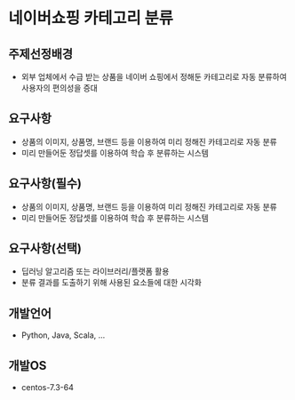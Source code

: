 # 네이버쇼핑 카테고리 분류

## 주제선정배경
- 외부 업체에서 수급 받는 상품을 네이버 쇼핑에서 정해둔 카테고리로 자동 분류하여 사용자의 편의성을 증대

## 요구사항
- 상품의 이미지, 상품명, 브랜드 등을 이용하여 미리 정해진 카테고리로 자동 분류
- 미리 만들어둔 정답셋를 이용하여 학습 후 분류하는 시스템

## 요구사항(필수)
- 상품의 이미지, 상품명, 브랜드 등을 이용하여 미리 정해진 카테고리로 자동 분류
- 미리 만들어둔 정답셋를 이용하여 학습 후 분류하는 시스템

## 요구사항(선택)
- 딥러닝 알고리즘 또는 라이브러리/플랫폼 활용
- 분류 결과를 도출하기 위해 사용된 요소들에 대한 시각화

## 개발언어
- Python, Java, Scala, ...

## 개발OS
- centos-7.3-64
